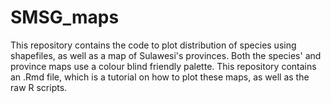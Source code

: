 # SMSG_maps
This repository contains the code to plot distribution of species using shapefiles, as well as a map of Sulawesi's provinces. Both the species' and province maps use a colour blind friendly palette. This repository contains an .Rmd file, which is a tutorial on how to plot these maps, as well as the raw R scripts. 
